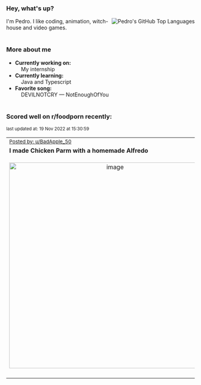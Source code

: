 ### Hey, what's up?
<img align="right" alt="Pedro's GitHub Top Languages" src="https://github-readme-stats.vercel.app/api/top-langs/?username=PedrosUsername&exclude_repo=HW2&layout=compact" />

I'm Pedro. I like coding, animation, witch-house and video games.<br><br>

### More about me
- **Currently working on:**  
&nbsp;&nbsp;&nbsp;&nbsp;My internship
- **Currently learning:**  
&nbsp;&nbsp;&nbsp;&nbsp;Java and Typescript
- **Favorite song:**  
&nbsp;&nbsp;&nbsp;&nbsp;DEVILNOTCRY — NotEnoughOfYou<br><br>

### Scored well on r/foodporn recently:

<p align="left"><sub>last updated at: 19 Nov 2022 at 15:30:59</sub></p>

|   |
| --- |
| <sub>[Posted by: u/BadApple_50][source]</sub> |
| **I made Chicken Parm with a homemade Alfredo** | 
|<p align="center"> <img alt="image" src="https://i.redd.it/yu390rkgoq0a1.jpg" width="550" /> </p>|
|   |

  



  
  
  
[linkedin]: https://linkedin.com/in/pedro-h-r-gomes-8a487b14a/
[gmail]: mailto:pilique11@gmail.com
[source]: https://reddit.com/r/FoodPorn/comments/yyi7pt/i_made_chicken_parm_with_a_homemade_alfredo/
[redditAPI]: https://www.reddit.com/dev/api/